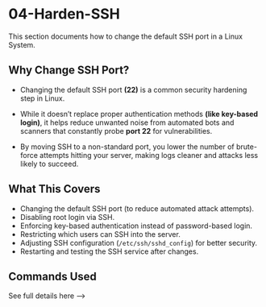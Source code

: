 # 04-Harden-SSH
This section documents how to change the default SSH port in a Linux System.

## Why Change SSH Port?
- Changing the default SSH port **(22)** is a common security hardening step in Linux.

- While it doesn’t replace proper authentication methods **(like key-based login)**, it helps reduce unwanted noise from automated bots and scanners that constantly probe **port 22** for vulnerabilities. 

- By moving SSH to a non-standard port, you lower the number of brute-force attempts hitting your server, making logs cleaner and attacks less likely to succeed.

## What This Covers
- Changing the default SSH port (to reduce automated attack attempts).
- Disabling root login via SSH.
- Enforcing key-based authentication instead of password-based login.
- Restricting which users can SSH into the server.
- Adjusting SSH configuration (`/etc/ssh/sshd_config`) for better security.
- Restarting and testing the SSH service after changes.

## Commands Used
See full details here -->
